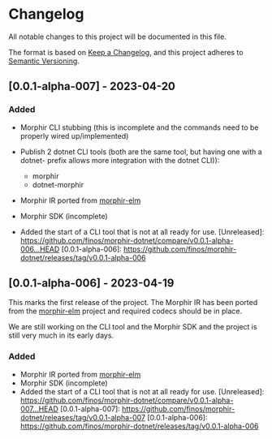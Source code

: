 # Changelog

All notable changes to this project will be documented in this file.

The format is based on [Keep a Changelog](https://keepachangelog.com/en/1.0.0/),
and this project adheres to [Semantic Versioning](https://semver.org/spec/v2.0.0.html).

## [0.0.1-alpha-007] - 2023-04-20

### Added

- Morphir CLI stubbing (this is incomplete and the commands need to be properly wired up/implemented)
- Publish 2 dotnet CLI tools (both are the same tool, but having one with a dotnet- prefix allows more integration with the dotnet CLI)):
  - morphir
  - dotnet-morphir

- Morphir IR ported from [morphir-elm](https://github.com/finos/morphir-elm)
- Morphir SDK (incomplete)
- Added the start of a CLI tool that is not at all ready for use.
[Unreleased]: https://github.com/finos/morphir-dotnet/compare/v0.0.1-alpha-006...HEAD
[0.0.1-alpha-006]: https://github.com/finos/morphir-dotnet/releases/tag/v0.0.1-alpha-006

## [0.0.1-alpha-006] - 2023-04-19

This marks the first release of the project. The Morphir IR has been ported from the
[morphir-elm](https://github.com/finos/morphir-elm) project and required codecs should be in place.

We are still working on the CLI tool and the Morphir SDK and the project is still very much in its early days.

### Added

- Morphir IR ported from [morphir-elm](https://github.com/finos/morphir-elm)
- Morphir SDK (incomplete)
- Added the start of a CLI tool that is not at all ready for use.
[Unreleased]: https://github.com/finos/morphir-dotnet/compare/v0.0.1-alpha-007...HEAD
[0.0.1-alpha-007]: https://github.com/finos/morphir-dotnet/releases/tag/v0.0.1-alpha-007
[0.0.1-alpha-006]: https://github.com/finos/morphir-dotnet/releases/tag/v0.0.1-alpha-006
